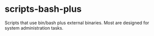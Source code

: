 # scripts-bash-plus
Scripts that use bin/bash plus external binaries. Most are designed for system administration tasks.
